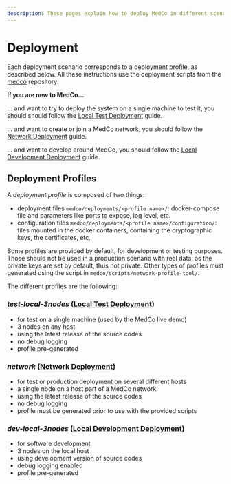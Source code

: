 ```yaml
---
description: These pages explain how to deploy MedCo in different scenarios.
---
```


# Deployment

Each deployment scenario corresponds to a deployment profile, as described below. All these instructions use the deployment scripts from the [medco](https://github.com/ldsec/medco) repository.

**If you are new to MedCo…**

… and want to try to deploy the system on a single machine to test it, you should should follow the [Local Test Deployment](local-test-deployment.md) guide.

… and want to create or join a MedCo network, you should follow the [Network Deployment](network-deployment.md) guide.

… and want to develop around MedCo, you should follow the [Local Development Deployment](../../developers/local-development-deployment.md) guide.

## Deployment Profiles

A _deployment profile_ is composed of two things:

* deployment files `medco/deployments/<profile name>/`: docker-compose file and parameters like ports to expose, log level, etc.
* configuration files `medco/deployments/<profile name>/configuration/`: files mounted in the docker containers, containing the cryptographic keys, the certificates, etc.

Some profiles are provided by default, for development or testing purposes. Those should not be used in a production scenario with real data, as the private keys are set by default, thus not private. Other types of profiles must generated using the script in `medco/scripts/network-profile-tool/`.

The different profiles are the following:

### _test-local-3nodes_ \([Local Test Deployment](local-test-deployment.md)\)

* for test on a single machine \(used by the MedCo live demo\)
* 3 nodes on any host
* using the latest release of the source codes
* no debug logging
* profile pre-generated

### _network_ \([Network Deployment](network-deployment.md)\)

* for test or production deployment on several different hosts
* a single node on a host part of a MedCo network
* using the latest release of the source codes
* no debug logging
* profile must be generated prior to use with the provided scripts

### _dev-local-3nodes_ \([Local Development Deployment](../../developers/local-development-deployment.md)\)

* for software development
* 3 nodes on the local host
* using development version of source codes
* debug logging enabled
* profile pre-generated

